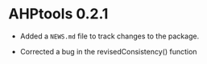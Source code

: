 # AHPtools 0.2.1

* Added a `NEWS.md` file to track changes to the package.

- Corrected a bug in the revisedConsistency() function
